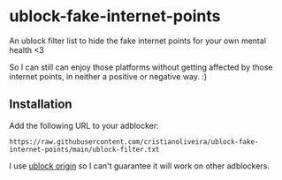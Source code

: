 # ublock-fake-internet-points

An ublock filter list to hide the fake internet points for your own mental health <3

So I can still can enjoy those platforms without getting affected by those internet points, in neither a positive or negative way. :)

## Installation

Add the following URL to your adblocker:

```
https://raw.githubusercontent.com/cristianoliveira/ublock-fake-internet-points/main/ublock-filter.txt
```

I use [ublock origin](https://ublockorigin.com/) so I can't guarantee it will work on other adblockers.
